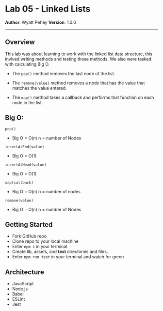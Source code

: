 # Lab 05 - Linked Lists
**Author**: Wyatt Pefley
**Version**: 1.0.0 
___
## Overview
This lab was about learning to work with the linked list data structure, this invlved writing methods and testing those methods. We also were tasked with calculating Big O.

* The ```pop()``` method removes the last node of the list.


* The ```remove(value)``` method removes a node that has the value that matches the value entered.


* The ```map()``` method takes a callback and performs that function on each node in the list.
## Big O:
```pop()```

* Big O = O(n) n = number of Nodes


```insertAtEnd(value)```
* Big O = O(1)

```insertAtHead(value)```
* Big O = O(1)

```map(callback)```
* Big O = O(n) n = number of nodes

```remove(value)```
* Big O = O(n) n = number of Nodes
## Getting Started
* Fork GitHub repo
* Clone repo to your local machine
* Enter ```npm i``` in your terminal
* Create lib, assets, and __test__ directories and files. 
* Enter ```npm run test``` in your terminal and watch for green

## Architecture
* JavaScript
* Node.js
* Babel
* ESLint
* Jest
